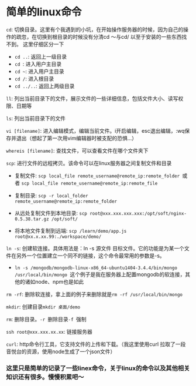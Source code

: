 # 简单的linux命令

`cd`: 切换目录。这里有个我遇到的小坑，在开始操作服务器的时候，因为自己的操作的疏忽，在切换到根目录的时候没有分清cd ～与cd/ 以至于安装的一些东西找不到。
这里仔细区分一下

- `cd ..`: 返回上一级目录
- `cd `: 进入用户主目录
- `cd ~`: 进入用户主目录
- `cd /`: 进入根目录
- `cd ../..`: 返回上两级目录

`ll`: 列出当前目录下的文件，展示文件的一些详细信息，包括文件大小、读写权限、日期等

`ls`: 列出当前目录下的文件

`vi [filename]`: 进入编辑模式，编辑当前文件。i开启编辑，esc退出编辑，:wq保存并退出（想起了第一次用vim编辑器时被支配的恐惧...）

`whereis [filename]`: 查找文件，可以查看文件在哪个文件夹下

`scp`: 进行文件的远程拷贝。该命令可以在linux服务器之间复制文件和目录

- 复制文件: `scp local_file remote_username@remote_ip:remote_folder `或者 `scp local_file remote_username@remote_ip:remote_file `

- 复制目录: `scp -r local_folder remote_username@remote_ip:remote_folder `

- 从远处复制文件到本地目录: `scp root@xxx.xxx.xxx.xxx:/opt/soft/nginx-0.5.38.tar.gz /opt/soft/`

- 将本地文件复制到远端: `scp /learn/demo/app.js root@xx.x.xx.99:./workspace/demo/`

`ln -s`: 创建软连接。具体用法是：ln -s 源文件 目标文件。它的功能是为某一个文件在另外一个位置建立一个同不的链接，这个命令最常用的参数是-s。

- `ln -s /mongodb/mongodb-linux-x86_64-ubuntu1404-3.4.4/bin/mongo /usr/local/bin/mongo `这个例子是我在服务器上配置mongodb的软连接，其他的诸如node、npm也是如此

`rm -rf`: 删除软连接，拿上面的例子来删除就是`rm -rf /usr/local/bin/mongo `

`mkdir`: 创建目录`mkdir 桌面/demo`

`rm`: 删除目录。`-r `删除目录`-f `强制

`ssh root@xxx.xxx.xx.xx`: 链接服务器

`curl`: http命令行工具，它支持文件的上传和下载。（我这里使用curl 拉取了一段音悦台的资源，使用node生成了一个json文件）

### 这里只是简单的记录了一些linex命令，关于linux的命令以及其他相关知识还有很多。慢慢积累吧～